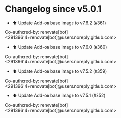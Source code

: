 # Changelog since v5.0.1
- ⬆️ Update Add-on base image to v7.6.2 (#361)

Co-authored-by: renovate[bot] <29139614+renovate[bot]@users.noreply.github.com> 
- ⬆️ Update Add-on base image to v7.6.0 (#360)

Co-authored-by: renovate[bot] <29139614+renovate[bot]@users.noreply.github.com> 
- ⬆️ Update Add-on base image to v7.5.2 (#359)

Co-authored-by: renovate[bot] <29139614+renovate[bot]@users.noreply.github.com> 
- ⬆️ Update Add-on base image to v7.5.1 (#352)

Co-authored-by: renovate[bot] <29139614+renovate[bot]@users.noreply.github.com> 
